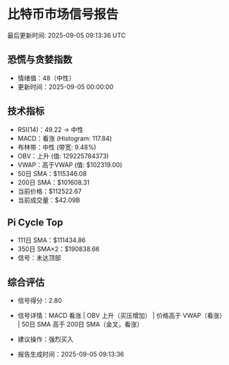 # 比特币市场信号报告

最后更新时间: 2025-09-05 09:13:36 UTC

## 恐慌与贪婪指数
- 情绪值：48（中性）
- 更新时间：2025-09-05 00:00:00

## 技术指标
- RSI(14)：49.22 → 中性
- MACD：看涨 (Histogram: 117.84)
- 布林带：中性 (带宽: 9.48%)
- OBV：上升 (值: 129225784373)
- VWAP：高于VWAP (值: $102319.00)
- 50日 SMA：$115346.08
- 200日 SMA：$101608.31
- 当前价格：$112522.67
- 当前成交量：$42.09B

## Pi Cycle Top
- 111日 SMA：$111434.86
- 350日 SMA×2：$190838.66
- 信号：未达顶部

## 综合评估
- 信号得分：2.80
- 信号详情：MACD 看涨 | OBV 上升（买压增加） | 价格高于 VWAP（看涨） | 50日 SMA 高于 200日 SMA（金叉，看涨）
- 建议操作：强烈买入

- 报告生成时间：2025-09-05 09:13:36